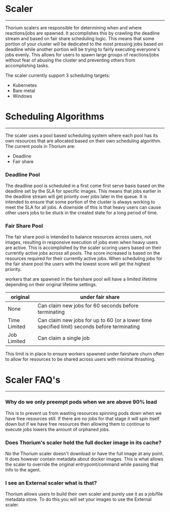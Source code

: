 # Scaler
---
Thorium scalers are responsible for determining when and where reactions/jobs
are spawned. It accomplishes this by crawling the deadline stream and based
on fair share scheduling logic. This means that some portion of your cluster
will be dedicated to the most pressing jobs based on deadline while another
portion will be trying to fairly executing everyone's jobs evenly. This allows
for users to spawn large groups of reactions/jobs without fear of abusing
the cluster and preventing others from accomplishing tasks.

The scaler currently support 3 scheduling targets:
  - Kubernetes
  - Bare metal
  - Windows

# Scheduling Algorithms
---
The scaler uses a pool based scheduling system where each pool has its own
resources that are allocated based on their own scheduling algorithm. The
current pools in Thorium are:
  - Deadline
  - Fair share

### Deadline Pool
The deadline pool is scheduled in a first come first serve basis based on the
deadline set by the SLA for specific images. This means that jobs earlier in
the deadline stream will get priority over jobs later in the queue. It is
intended to ensure that some portion of the cluster is always working to meet
the SLA for all jobs. A downside of this is that heavy users can cause other
users jobs to be stuck in the created state for a long period of time.

### Fair Share Pool
The fair share pool is intended to balance resources across users, not images,
resulting in responsive execution of jobs even when heavy users are active.
This is accomplished by the scaler scoring users based on their currently
active jobs across all pools. The score increased is based on the resources
required for their currently active jobs. When scheduling jobs for the fair
share pool the users with the lowest score will get the highest priority.

workers that are spawned in the fairshare pool will have a limited lifetime
depending on their original lifetime settings.

| original | under fair share |
| -------- | ---------------- |
| None | Can claim new jobs for 60 seconds before terminating |
| Time Limited | Can claim new jobs for up to 60 (or a lower time specified limit) seconds before terminating |
| Job Limited | Can claim a single job |

This limit is in place to ensure workers spawned under fairshare churn often
to allow for resources to be shared across users with minimal thrashing.

# Scaler FAQ's
---

### Why do we only preempt pods when we are above 90% load
This is to prevent us from wasting resources spinning pods down when we have 
free resources still. If there are no jobs for that stage it will spin itself
down but if we have free resources then allowing them to continue to execute jobs
lowers the amount of orphaned jobs.

### Does Thorium's scaler hold the full docker image in its cache?
No the Thorium scaler doesn't download or have the full image at any point. It does
however contain metadata about docker images. This is what allows the scaler to
override the original entrypoint/command while passing that info to the agent.

### I see an External scaler what is that?
Thorium allows users to build their own scaler and purely use it as a job/file
metadata store. To do this you will set your images to use the External scaler.

